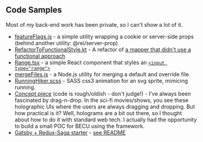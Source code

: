 ## Code Samples
Most of my back-end work has been private, so I can't show a lot of it.  

- [featureFlags.js](featureFlags.js) - a simple utility wrapping a cookie or server-side props (behind another utility: @rei/server-prop)
- [RefactorToFunctionalStyle.kt](RefactorToFunctionalStyle.kt) - A refactor of [a mapper that didn't use a functional approach](before/BeforeRefactorToFunctionalStyle.kt)
- [Range.tsx](Range.tsx) - a simple React component that styles an [`<input type="range">`](https://developer.mozilla.org/en-US/docs/Web/HTML/Element/input/range)
- [mergeFiles.js](mergeFiles.js) - a Node.js utility for merging a default and override file. 
- [RunningHiker.scss](RunningHiker.scss) - SASS css3 animation for an svg sprite, mimicing running.  
- [Concept piece](https://github.com/LittleUmbrella/LittleUmbrella.github.io) (code is rough/oldish - don't judge!) - I've always been fascinated by drag-n-drop.  In the sci-fi movies/shows, you see these holographic UIs where the users are always dragging and dropping.  But how practical is it?  Well, holograms are a bit out there, so I thought about how to do it with standard web tech.  I actually had the opportunity to build a small POC for BECU using the framework.
- [Gatsby + Redux-Saga starter](https://github.com/LittleUmbrella/gatsby-typescript-redux-saga-poc) - [see README](https://github.com/LittleUmbrella/gatsby-typescript-redux-saga-poc/blob/master/README.md)
